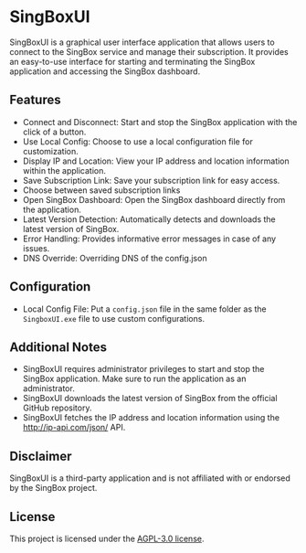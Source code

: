 # SingBoxUI

SingBoxUI is a graphical user interface application that allows users to connect to the SingBox service and manage their subscription. It provides an easy-to-use interface for starting and terminating the SingBox application and accessing the SingBox dashboard.

## Features

- Connect and Disconnect: Start and stop the SingBox application with the click of a button.
- Use Local Config: Choose to use a local configuration file for customization.
- Display IP and Location: View your IP address and location information within the application.
- Save Subscription Link: Save your subscription link for easy access.
- Choose between saved subscription links
- Open SingBox Dashboard: Open the SingBox dashboard directly from the application.
- Latest Version Detection: Automatically detects and downloads the latest version of SingBox.
- Error Handling: Provides informative error messages in case of any issues.
- DNS Override: Overriding DNS of the config.json



## Configuration

- Local Config File: Put a `config.json` file in the same folder as the `SingboxUI.exe` file to use custom configurations.

## Additional Notes

- SingBoxUI requires administrator privileges to start and stop the SingBox application. Make sure to run the application as an administrator.
- SingBoxUI downloads the latest version of SingBox from the official GitHub repository.
- SingBoxUI fetches the IP address and location information using the http://ip-api.com/json/ API.

## Disclaimer

SingBoxUI is a third-party application and is not affiliated with or endorsed by the SingBox project.

## License

This project is licensed under the [AGPL-3.0 license](LICENSE).
